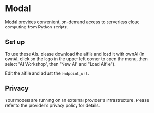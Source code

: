 # Modal

[Modal](https://modal.com/docs/guide) provides convenient, on-demand access to serverless cloud computing from Python scripts.

## Set up

To use these AIs, please download the aifile and load it with ownAI (in ownAI, click on the logo in the upper left corner to open the menu, then select "AI Workshop", then "New AI" and "Load Aifile").

Edit the aifile and adjust the `endpoint_url`.

## Privacy

Your models are running on an external provider's infrastructure. Please refer to the provider's privacy policy for details.
